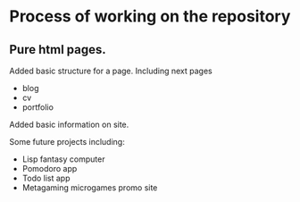 # Process of working on the repository

## Pure html pages.
Added basic structure for a page. Including next pages
  - blog
  - cv
  - portfolio

Added basic information on site.

Some future projects including:
 - Lisp fantasy computer
 - Pomodoro app
 - Todo list app
 - Metagaming microgames promo site
